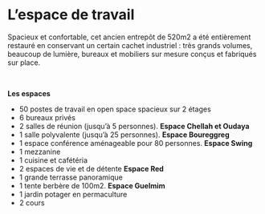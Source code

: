 # L’espace de travail

Spacieux et confortable, cet ancien entrepôt de 520m2 a été entièrement restauré en conservant un certain cachet industriel : très grands volumes, beaucoup de lumière, bureaux et mobiliers sur mesure conçus et fabriqués sur place.


<div class="container">
    <div id="slides">
      <img src="/images/PhotosSiteWeb2015/Openspace.jpg" title="Vue Générale 7AY Coworking Rabat" alt="">
      <img src="/images/PhotosSiteWeb2015/SalleDereunion.jpg" title="Espaces Bureaux 7AY Coworking Rabat" alt="">
      <img src="/images/PhotosSiteWeb2015/Michelange.jpg" title="Open space" alt="">
      <img src="/images/PhotosSiteWeb2015/Entree.jpg" title="Entrée 7AY Coworking Rabat" alt="">
      <img src="/images/PhotosSiteWeb2015/OpenspaceBallon.jpg" title="Espaces réunions 7AY Coworking Rabat" alt="">
      <img src="/images/PhotosSiteWeb2015/BureauPrive.jpg" title="Bureau privé 7AY Coworking Rabat" alt="">
      <img src="/images/PhotosSiteWeb2015/Cuisine.jpg" title="Cafeteria 7AY Coworking Rabat" alt="">
      <img src="/images/PhotosSiteWeb2015/Mezzanine.jpg" title="Mezzanine espace détente 7AY Coworking Rabat" alt="">
      <img src="/images/PhotosSiteWeb2015/Terrasse.jpg" title="Espace terrasse 7AY Coworking Rabat" alt="">
      <img src="/images/PhotosSiteWeb2015/Salon.jpg" title="Espace salon 7AY Coworking Rabat" alt="">
      <img src="/images/ImageEVENTS.jpg" title="Espaces Events" alt="">
      <img src="/images/PhotosSiteWeb2015/Toit.jpg" title="Espaces Events" alt="">
    </div>
</div>

__Les espaces__

* 50 postes de travail en open space spacieux sur 2 étages
* 6 bureaux privés
* 2 salles de réunion (jusqu’à 5 personnes). __Espace Chellah et Oudaya__
* 1 salle polyvalente (jusqu’à 25 personnes). __Espace Boureggreg__
* 1 espace conférence aménageable pour 80 personnes. __Espace Swing__
* 1 mezzanine
* 1 cuisine et cafétéria
* 2 espaces de vie et de détente __Espace Red__
* 1 grande terrasse panoramique 
* 1 tente berbère de 100m2. __Espace Guelmim__
* 1 jardin potager en permaculture
* 2 cours 
